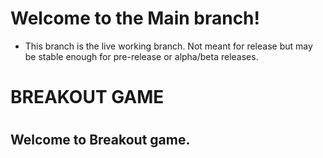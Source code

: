 # Welcome to the Main branch!

* This branch is the live working branch. Not meant for release but may be stable enough for pre-release or alpha/beta releases. 




# 
# BREAKOUT GAME # 
# 

## Welcome to Breakout game.
